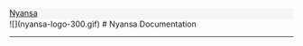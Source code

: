 <div id="topbar" style="height:20px;width:100%;background-color:#F5F5F5;"><a href="http://www.nyansa.com">Nyansa</a></div>
![](nyansa-logo-300.gif)
# Nyansa Documentation

<hr>


